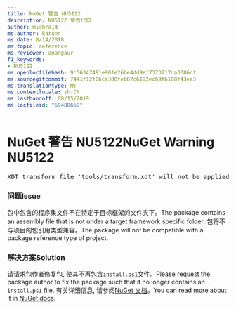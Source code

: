 ```yaml
---
title: NuGet 警告 NU5122
description: NU5122 警告代码
author: mishra14
ms.author: karann
ms.date: 8/14/2018
ms.topic: reference
ms.reviewer: anangaur
f1_keywords:
- NU5122
ms.openlocfilehash: 9c56347491e90fe26be4dd9ef7373717da3086cf
ms.sourcegitcommit: 7441f12f06ca380feb87c6192ec69f6108f43ee3
ms.translationtype: MT
ms.contentlocale: zh-CN
ms.lasthandoff: 08/15/2019
ms.locfileid: "69488668"
---
```

# <a name="nuget-warning-nu5122"></a><span data-ttu-id="7b959-103">NuGet 警告 NU5122</span><span class="sxs-lookup"><span data-stu-id="7b959-103">NuGet Warning NU5122</span></span>
<pre>XDT transform file 'tools/transform.xdt' will not be applied when the package is installed after the migration.</pre>

### <a name="issue"></a><span data-ttu-id="7b959-104">问题</span><span class="sxs-lookup"><span data-stu-id="7b959-104">Issue</span></span>

<span data-ttu-id="7b959-105">包中包含的程序集文件不在特定于目标框架的文件夹下。</span><span class="sxs-lookup"><span data-stu-id="7b959-105">The package contains an assembly file that is not under a target framework specific folder.</span></span> <span data-ttu-id="7b959-106">包将不与项目的包引用类型兼容。</span><span class="sxs-lookup"><span data-stu-id="7b959-106">The package will not be compatible with a package reference type of project.</span></span>


### <a name="solution"></a><span data-ttu-id="7b959-107">解决方案</span><span class="sxs-lookup"><span data-stu-id="7b959-107">Solution</span></span>

<span data-ttu-id="7b959-108">请请求包作者修复包, 使其不再包含`install.ps1`文件。</span><span class="sxs-lookup"><span data-stu-id="7b959-108">Please request the package author to fix the package such that it no longer contains an `install.ps1` file.</span></span> <span data-ttu-id="7b959-109">有关详细信息, 请参阅[NuGet 文档](https://docs.microsoft.com/en-us/nuget/consume-packages/migrate-packages-config-to-package-reference)。</span><span class="sxs-lookup"><span data-stu-id="7b959-109">You can read more about it in [NuGet docs](https://docs.microsoft.com/en-us/nuget/consume-packages/migrate-packages-config-to-package-reference).</span></span>

